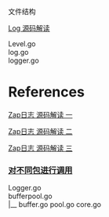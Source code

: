 文件结构

[Log 源码解读](https://jiajunhuang.com/articles/2020_04_28-golang_log.md.html)

Level.go  
log.go  
logger.go  



# References

[Zap日志 源码解读 一](https://zhuanlan.zhihu.com/p/74489542)

[Zap日志 源码解读 二](https://zhuanlan.zhihu.com/p/77123714)  

[Zap日志 源码解读 三](https://zhuanlan.zhihu.com/p/80714197)



### [对不同包进行调用](https://www.cnblogs.com/huzhengyu/p/14584747.html)


Logger.go   
bufferpool.go  
 |__
    buffer.go  pool.go
core.go